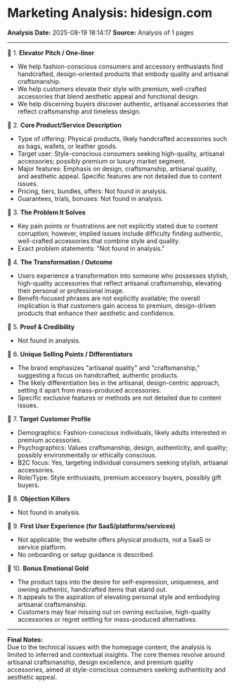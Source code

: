 # Marketing Analysis: hidesign.com

**Analysis Date:** 2025-08-19 18:14:17
**Source:** Analysis of 1 pages

---

🔹 1. **Elevator Pitch / One-liner**
- We help fashion-conscious consumers and accessory enthusiasts find handcrafted, design-oriented products that embody quality and artisanal craftsmanship.
- We help customers elevate their style with premium, well-crafted accessories that blend aesthetic appeal and functional design.
- We help discerning buyers discover authentic, artisanal accessories that reflect craftsmanship and timeless design.

🔹 2. **Core Product/Service Description**
- Type of offering: Physical products, likely handcrafted accessories such as bags, wallets, or leather goods.
- Target user: Style-conscious consumers seeking high-quality, artisanal accessories; possibly premium or luxury market segment.
- Major features: Emphasis on design, craftsmanship, artisanal quality, and aesthetic appeal. Specific features are not detailed due to content issues.
- Pricing, tiers, bundles, offers: Not found in analysis.
- Guarantees, trials, bonuses: Not found in analysis.

🔹 3. **The Problem It Solves**
- Key pain points or frustrations are not explicitly stated due to content corruption; however, implied issues include difficulty finding authentic, well-crafted accessories that combine style and quality.
- Exact problem statements: "Not found in analysis."

🔹 4. **The Transformation / Outcome**
- Users experience a transformation into someone who possesses stylish, high-quality accessories that reflect artisanal craftsmanship, elevating their personal or professional image.
- Benefit-focused phrases are not explicitly available; the overall implication is that customers gain access to premium, design-driven products that enhance their aesthetic and confidence.

🔹 5. **Proof & Credibility**
- Not found in analysis.

🔹 6. **Unique Selling Points / Differentiators**
- The brand emphasizes "artisanal quality" and "craftsmanship," suggesting a focus on handcrafted, authentic products.
- The likely differentiation lies in the artisanal, design-centric approach, setting it apart from mass-produced accessories.
- Specific exclusive features or methods are not detailed due to content issues.

🔹 7. **Target Customer Profile**
- Demographics: Fashion-conscious individuals, likely adults interested in premium accessories.
- Psychographics: Values craftsmanship, design, authenticity, and quality; possibly environmentally or ethically conscious.
- B2C focus: Yes, targeting individual consumers seeking stylish, artisanal accessories.
- Role/Type: Style enthusiasts, premium accessory buyers, possibly gift buyers.

🔹 8. **Objection Killers**
- Not found in analysis.

🔹 9. **First User Experience (for SaaS/platforms/services)**
- Not applicable; the website offers physical products, not a SaaS or service platform.
- No onboarding or setup guidance is described.

🔹 10. **Bonus Emotional Gold**
- The product taps into the desire for self-expression, uniqueness, and owning authentic, handcrafted items that stand out.
- It appeals to the aspiration of elevating personal style and embodying artisanal craftsmanship.
- Customers may fear missing out on owning exclusive, high-quality accessories or regret settling for mass-produced alternatives.

---

**Final Notes:**  
Due to the technical issues with the homepage content, the analysis is limited to inferred and contextual insights. The core themes revolve around artisanal craftsmanship, design excellence, and premium quality accessories, aimed at style-conscious consumers seeking authenticity and aesthetic appeal.